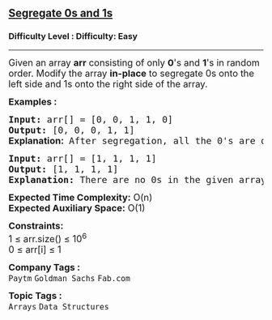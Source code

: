 <h2><a href="https://www.geeksforgeeks.org/problems/segregate-0s-and-1s5106/1?timeMachineDate=2024-07-14">Segregate 0s and 1s</a></h2><h3>Difficulty Level : Difficulty: Easy</h3><hr><div class="problems_problem_content__Xm_eO"><p><span style="font-size: 18px;">Given an array <strong>arr</strong> consisting of only <strong>0</strong>'s and <strong>1</strong>'s in random order. Modify the array <strong>in-place</strong> to segregate 0s onto the left side and 1s onto the right side of the array. </span></p>
<p><span style="font-size: 18px;"><strong>Examples :</strong></span></p>
<pre><span style="font-size: 18px;"><strong>Input: </strong>arr[] = [0, 0, 1, 1, 0]
<strong>Output:</strong> [0, 0, 0, 1, 1]<br><strong style="font-family: -apple-system, BlinkMacSystemFont, 'Segoe UI', Roboto, Oxygen, Ubuntu, Cantarell, 'Open Sans', 'Helvetica Neue', sans-serif;">Explanation:</strong><span style="font-family: -apple-system, BlinkMacSystemFont, 'Segoe UI', Roboto, Oxygen, Ubuntu, Cantarell, 'Open Sans', 'Helvetica Neue', sans-serif;">  </span>After segregation, all the 0's are on the left and 1's are on the right. Modified array will be [0, 0, 0, 1, 1].</span></pre>
<pre><span style="font-size: 18px;"><strong>Input: </strong>arr[] = [1, 1, 1, 1]
<strong>Output:</strong> [1, 1, 1, 1]
<strong>Explanation:</strong> There are no 0s in the given array, so the modified array is [1, 1, 1, 1]</span></pre>
<p><span style="font-size: 18px;"><strong>Expected Time Complexity:</strong> O(n)<br><strong>Expected Auxiliary Space:</strong>&nbsp;O(1)</span></p>
<p><span style="font-size: 18px;"><strong>Constraints:</strong><br>1 ≤ arr.size() ≤ 10<sup>6</sup><br>0 ≤ arr[i] ≤ 1</span></p></div><p><span style=font-size:18px><strong>Company Tags : </strong><br><code>Paytm</code>&nbsp;<code>Goldman Sachs</code>&nbsp;<code>Fab.com</code>&nbsp;<br><p><span style=font-size:18px><strong>Topic Tags : </strong><br><code>Arrays</code>&nbsp;<code>Data Structures</code>&nbsp;